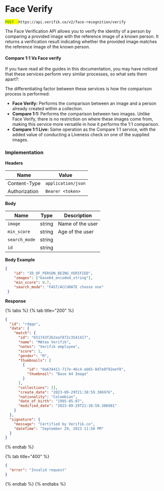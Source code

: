 # Face Verify

<mark style="color:green;">`POST -`</mark>`https://api.verifik.co/v2/face-recognition/verify`

The Face Verification API allows you to verify the identity of a person by comparing a provided image with the reference image of a known person. It returns a verification result indicating whether the provided image matches the reference image of the known person.

#### **Compare 1:1 Vs Face verify**

If you have read all the guides in this documentation, you may have noticed that these services perform very similar processes, so what sets them apart?:

The differentiating factor between these services is how the comparison process is performed:

* **Face Verify:** Performs the comparison between an image and a person already created within a collection.
* **Compare 1:1:** Performs the comparison between two images. Unlike Face Verify, there is no restriction on where these images come from, making this service more versatile in how it performs the 1:1 comparison.
* **Compare 1:1 Live:** Same operation as the Compare 1:1 service, with the added value of conducting a Liveness check on one of the supplied images.

### Implementation

**Headers**

| Name          | Value              |
| ------------- | ------------------ |
| Content-Type  | `application/json` |
| Authorization | `Bearer <token>`   |

**Body**

| Name          | Type   | Description      |
| ------------- | ------ | ---------------- |
| `image`       | string | Name of the user |
| `min_score`   | string | Age of the user  |
| `search_mode` | string |                  |
| `id`          | string |                  |

**Body Example**

```json
{
    "id": "ID_OF_PERSON_BEING_VERIFIED",
    "images": ["base64_encoded_string"],
    "min_score": 0.7,
    "search_mode": "FAST/ACCURATE choose one"
 }
```

**Response**

{% tabs %}
{% tab title="200" %}

```json
{
  "id": "rdqqx",
  "data": {
    "match": {
      "id": "651743f2b2eaf872c3541417",
      "name": "MAteo Verifik",
      "notes": "Verifik employee",
      "score": 1,
      "gender": "M",
      "thumbnails": [
        {
          "id": "0a634411-717e-46c4-ab65-8d7e8f92eef8",
          "thumbnail": "Base 64 Image"
        }
      ],
      "collections": [],
      "create_date": "2023-09-29T21:38:59.306976",
      "nationality": "Colombian",
      "date_of_birth": "1995-05-07",
      "modified_date": "2023-09-29T21:38:59.306981"
    }
  },
  "signature": {
    "message": "Certified by Verifik.co",
    "dateTime": "September 29, 2023 11:50 PM"
  }
}
```

{% endtab %}

{% tab title="400" %}

```json
{
  "error": "Invalid request"
}
```

{% endtab %}
{% endtabs %}
